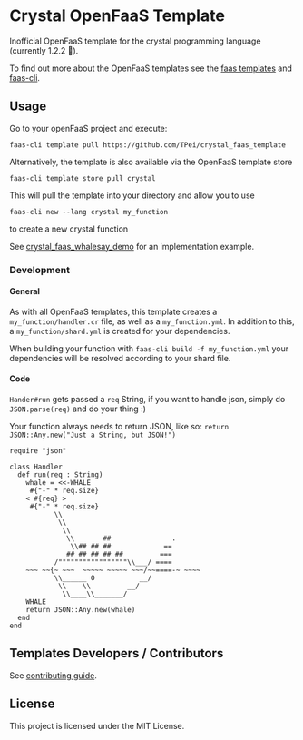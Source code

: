 # Crystal OpenFaaS Template

Inofficial OpenFaaS template for the crystal programming language
(currently 1.2.2 🎉).

To find out more about the OpenFaaS templates see the [faas templates](https://github.com/openfaas/templates) and [faas-cli](https://github.com/openfaas/faas-cli).

## Usage

Go to your openFaaS project and execute:
```
faas-cli template pull https://github.com/TPei/crystal_faas_template
```

Alternatively, the template is also available via the OpenFaaS template store
```
faas-cli template store pull crystal
```

This will pull the template into your directory and allow you to use
```
faas-cli new --lang crystal my_function
```
to create a new crystal function

See [crystal_faas_whalesay_demo](https://github.com/TPei/crystal_faas_whalesay_demo) for an implementation example.

### Development

#### General

As with all OpenFaaS templates, this template creates a `my_function/handler.cr` file, as well as a `my_function.yml`. In addition to this, a `my_function/shard.yml` is created for your dependencies.

When building your function with `faas-cli build -f my_function.yml` your dependencies will be resolved according to your shard file.

#### Code
`Hander#run` gets passed a `req` String, if you want to handle json, simply do `JSON.parse(req)` and do your thing :)

Your function always needs to return JSON, like so: `return JSON::Any.new("Just a String, but JSON!")`

```crystal
require "json"

class Handler
  def run(req : String)
    whale = <<-WHALE
     #{"-" * req.size}
    < #{req} >
     #{"-" * req.size}
           \\
            \\
             \\
              \\       ##               .
               \\## ## ##             ==
              ## ## ## ## ##         ===
           /"""""""""""""""""\\___/ ====
    ~~~ ~~{~ ~~~  ~~~~~ ~~~~~ ~~~/~~====-~ ~~~~
           \\______ O           __/
            \\    \\         __/
             \\____\\_______/
    WHALE
    return JSON::Any.new(whale)
  end
end
```

## Templates Developers / Contributors

See [contributing
guide](https://github.com/openfaas/templates/blob/master/CONTRIBUTING.md).

## License

This project is licensed under the MIT License.
